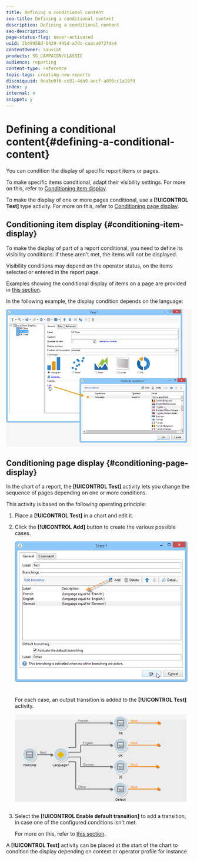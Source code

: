 ```yaml
---
title: Defining a conditional content
seo-title: Defining a conditional content
description: Defining a conditional content
seo-description: 
page-status-flag: never-activated
uuid: 2b49958d-6429-445d-a7dc-caaca072f4e4
contentOwner: sauviat
products: SG_CAMPAIGN/CLASSIC
audience: reporting
content-type: reference
topic-tags: creating-new-reports
discoiquuid: 0ca5e0f6-cc81-4da9-aecf-a095cc1a19f9
index: y
internal: n
snippet: y
---
```


# Defining a conditional content{#defining-a-conditional-content}

You can condition the display of specific report items or pages.

To make specific items conditional, adapt their visibility settings. For more on this, refer to [Conditioning item display](https://helpx.adobe.com/campaign/standard/reporting/using/defining-a-conditional-content.html#conditioning-item-display).

To make the display of one or more pages conditional, use a **[!UICONTROL Test]** type activity. For more on this, refer to [Conditioning page display](https://helpx.adobe.com/campaign/standard/reporting/using/defining-a-conditional-content.html#conditioning-page-display).

## Conditioning item display {#conditioning-item-display}

To make the display of part of a report conditional, you need to define its visibility conditions: if these aren't met, the items will not be displayed.

Visibility conditions may depend on the operator status, on the items selected or entered in the report page.

Examples showing the conditional display of items on a page are provided in [this section](https://helpx.adobe.com/campaign/classic/web/using/form-rendering.html#defining-fields-conditional-display).

In the following example, the display condition depends on the language:

![](assets/reporting_display_condition.png)

## Conditioning page display {#conditioning-page-display}

In the chart of a report, the **[!UICONTROL Test]** activity lets you change the sequence of pages depending on one or more conditions.

This activity is based on the following operating principle:

1. Place a **[!UICONTROL Test]** in a chart and edit it.
1. Click the **[!UICONTROL Add]** button to create the various possible cases.

   ![](assets/reporting_test_sample.png)

   For each case, an output transition is added to the **[!UICONTROL Test]** activity.

   ![](assets/reporting_test_transitions.png)

1. Select the **[!UICONTROL Enable default transition]** to add a transition, in case one of the configured conditions isn't met.

   For more on this, refer to [this section](https://helpx.adobe.com/campaign/classic/web/using/defining-web-forms-page-sequencing.html#conditional-page-display).

A **[!UICONTROL Test]** activity can be placed at the start of the chart to condition the display depending on context or operator profile for instance.

